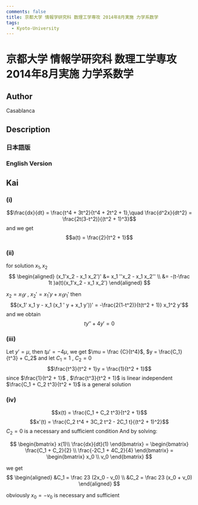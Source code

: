 ```yaml
---
comments: false
title: 京都大学 情報学研究科 数理工学専攻 2014年8月実施 力学系数学
tags:
  - Kyoto-University
---
```

# 京都大学 情報学研究科 数理工学専攻 2014年8月実施 力学系数学

## **Author**
Casablanca

## **Description**
### 日本語版


### English Version


## **Kai**
### (i)

$$\frac{dx}{dt} = \frac{t^4 + 3t^2}{t^4 + 2t^2 + 1},\quad \frac{d^2x}{dt^2} = \frac{2t(3-t^2)}{(t^2 + 1)^3}$$
and we get
$$a(t) = \frac{2}{t^2 + 1}$$

### (ii)

for solution $x_1, x_2$
$$
\begin{aligned}
    (x_1'x_2 - x_1 x_2')' &= x_1 ''x_2 - x_1 x_2'' \\
    &= -(t-\frac 1t )a(t)(x_1'x_2 - x_1 x_2')
\end{aligned}
$$

$x_2 = x_1 y$ , $x_2 ' = x_1 ' y + x_1 y_1 '$
then
$$(x_1' x_1 y - x_1 (x_1 ' y + x_1 y'))' = -\frac{2(1-t^2)}{t(t^2 + 1)} x_1^2 y'$$
and we obtain
$$ty'' + 4y' = 0$$

### (iii)

Let $y' = \mu$, then $t\mu ' = -4\mu$, we get $\mu = \frac {C}{t^4}$, $y = \frac{C_1}{t^3} + C_2$
and let $C_1 = 1$ , $C_2 = 0$
$$\frac{t^3}{t^2 + 1}y = \frac{1}{t^2 + 1}$$
since $\frac{1}{t^2 + 1}$ , $\frac{t^3}{t^2 + 1}$ is linear independent
$\frac{C_1 + C_2 t^3}{t^2 + 1}$ is a general solution

### (iv)
$$x(t) = \frac{C_1 + C_2 t^3}{t^2 + 1}$$
$$x'(t) = \frac{C_2 t^4 + 3C_2 t^2 - 2C_1 t}{(t^2 + 1)^2}$$
$C_2 = 0$ is a necessary and sufficient condition
And by solving:

$$
\begin{bmatrix}
    x(1)\\ \frac{dx}{dt}(1)
\end{bmatrix} = 
\begin{bmatrix}
    \frac{C_1 + C_2}{2} \\
    \frac{-2C_1 + 4C_2}{4}
\end{bmatrix} = 
\begin{bmatrix}
    x_0 \\ v_0
\end{bmatrix}
$$

we get
$$
\begin{aligned} 
    &C_1 = \frac 23 (2x_0 - v_0) \\
    &C_2 = \frac 23 (x_0 + v_0)
\end{aligned}
$$

obviously $x_0 = -v_0$ is necessary and sufficient